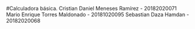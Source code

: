 #Calculadora básica.
Cristian Daniel Meneses Ramírez - 20182020071 
Mario Enrique Torres Maldonado  - 20181020095
Sebastian Daza Hamdan           - 20182020068